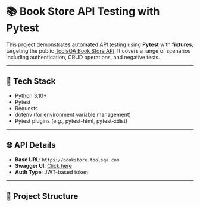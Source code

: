 # 📚 Book Store API Testing with Pytest

This project demonstrates automated API testing using **Pytest** with **fixtures**, targeting the public [ToolsQA Book Store API](https://bookstore.toolsqa.com/swagger/). It covers a range of scenarios including authentication, CRUD operations, and negative tests.

---

## 🔧 Tech Stack

- Python 3.10+
- Pytest
- Requests
- dotenv (for environment variable management)
- Pytest plugins (e.g., pytest-html, pytest-xdist)

---

## 🌐 API Details

- **Base URL**: `https://bookstore.toolsqa.com`
- **Swagger UI**: [Click here](https://bookstore.toolsqa.com/swagger/)
- **Auth Type**: JWT-based token

---

## 📁 Project Structure

